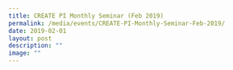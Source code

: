 ```yaml
---
title: CREATE PI Monthly Seminar (Feb 2019)
permalink: /media/events/CREATE-PI-Monthly-Seminar-Feb-2019/
date: 2019-02-01
layout: post
description: ""
image: ""
---
```

